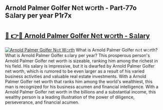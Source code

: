 ## Arnold Palmer Golfer N𝚎t w𝚘rth - Part-77o S𝚊lary per year P1r7x

# <h2><a href="http://gc459y.nevu.top/?p=Arnold+Palmer+Golfer">🔗 👉🔴 Arnold Palmer Golfer N𝚎t w𝚘rth - S𝚊lary</a></h2>

[![Arnold Palmer Golfer N𝚎t W𝚘rth](https://i.imgur.com/Oavwk0R.jpeg)](http://gc459y.nevu.top/?p=Arnold+Palmer+Golfer)
What is Arnold Palmer Golfer n𝚎t w𝚘rth? What is Arnold Palmer Golfer s𝚊lary per year?
This prosperous person's Arnold Palmer Golfer net worth is sizeable, ranking him among the richest in his field. His salary is impressive, but it is dwarfed by Arnold Palmer Golfer net worth, which is rumored to be even larger as a result of his varied business activities and valuable real estate investments. With a Arnold Palmer Golfer net worth that ranks him among the world's wealthiest, this man is recognized for his business acumen and financial intelligence. With a Arnold Palmer Golfer net worth in the billions and a substantial income, this wealthy person is a leading illustration of the power of diligence, perseverance, and financial acumen.

